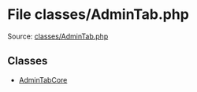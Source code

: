 File classes/AdminTab.php
=========

Source: [classes/AdminTab.php](https://github.com/PrestaShop/PrestaShop/blob/1.5.0.15/classes/AdminTab.php)


Classes
-------

* [AdminTabCore](class.AdminTabCore.md)

